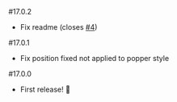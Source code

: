 #17.0.2
* Fix readme (closes [#4](https://github.com/tonysamperi/ngx-float-ui/issues/4))

#17.0.1
* Fix position fixed not applied to popper style

#17.0.0
* First release! 🎉
